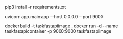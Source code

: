 pip3 install -r requirements.txt

uvicorn app.main:app --host 0.0.0.0 --port 9000

docker build -t taskfastapiimage . 
docker run -d --name taskfastapicontainer -p 9000:9000 taskfastapiimage